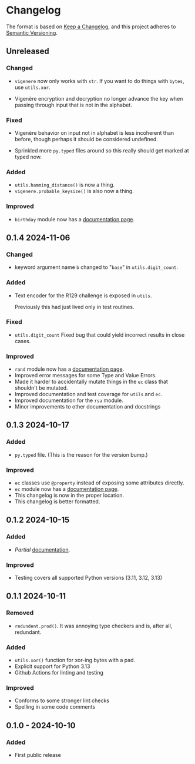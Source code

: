 # Changelog

The format is based on [Keep a Changelog](https://keepachangelog.com/en/1.0.0/),
and this project adheres to [Semantic Versioning](https://semver.org/spec/v2.0.0.html).

## Unreleased

### Changed

- `vigenere` now only works with `str`. If you want to do things with `bytes`, use `utils.xor`.

- Vigenère encryption and decryption no longer advance the key when passing through input that is not in the alphabet.
  
### Fixed

- Vigenère behavior on input not in alphabet is less incoherent than before, though perhaps it should be considered undefined.

- Sprinkled more `py.typed` files around so this really should get marked at typed now.

### Added

- `utils.hamming_distance()` is now a thing.
- `vigenere.probable_keysize()` is also now a thing.
  
### Improved

- `birthday` module now has a [documentation page](https://jpgoldberg.github.io/toy-crypto-math/birthday.html).

## 0.1.4 2024-11-06

### Changed

- keyword argument name `b` changed to "`base`" in `utils.digit_count`.

### Added

- Text encoder for the R129 challenge is exposed in `utils`.
  
  Previously this had just lived only in test routines.

### Fixed

- `utils.digit_count` Fixed bug that could yield incorrect results in close cases.
  
### Improved

- `rand` module now has a [documentation page](https://jpgoldberg.github.io/toy-crypto-math/rand.html).
- Improved error messages for some Type and Value Errors.
- Made it harder to accidentally mutate things in the `ec` class that shouldn't be mutated.
- Improved documentation and test coverage for `utils` and `ec`.
- Improved documentation for the `rsa` module.
- Minor improvements to other documentation and docstrings

## 0.1.3 2024-10-17

### Added

- `py.typed` file. (This is the reason for the version bump.)

### Improved

- `ec` classes use `@property` instead of exposing some attributes directly.
- `ec` module now has a [documentation page]( https://jpgoldberg.github.io/toy-crypto-math/ec.html).
- This changelog is now in the proper location.
- This changelog is better formatted.

## 0.1.2 2024-10-15

### Added

- _Partial_ [documentation][docs].

### Improved

- Testing covers all supported Python versions (3.11, 3.12, 3.13)

## 0.1.1 2024-10-11

### Removed

- `redundent.prod()`. It was annoying type checkers and is, after all, redundant.

### Added

- `utils.xor()` function for xor-ing bytes with a pad.
- Explicit support for Python 3.13
- Github Actions for linting and testing

### Improved

- Conforms to some stronger lint checks
- Spelling in some code comments

## 0.1.0 - 2024-10-10

### Added

- First public release
  
[docs]: https://jpgoldberg.github.io/toy-crypto-math/
